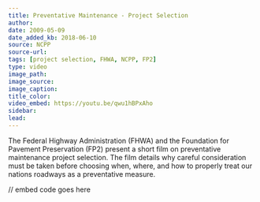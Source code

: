 ```yaml
---
title: Preventative Maintenance - Project Selection
author:
date: 2009-05-09
date_added_kb: 2018-06-10
source: NCPP
source-url:
tags: [project selection, FHWA, NCPP, FP2]
type: video
image_path: 
image_source:
image_caption:
title_color:
video_embed: https://youtu.be/qwu1hBPxAho
sidebar:
lead:
---
```


The Federal Highway Administration (FHWA) and the Foundation for Pavement Preservation (FP2) present a short film on preventative maintenance project selection. The film details why careful consideration must be taken before choosing when, where, and how to properly treat our nations roadways as a preventative measure.
<!--more-->

// embed code goes here
